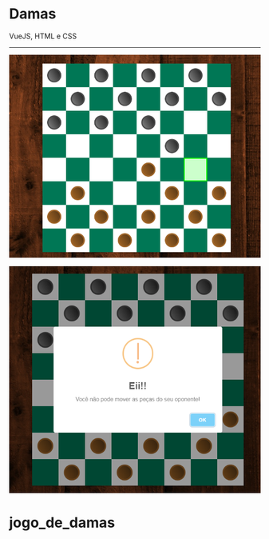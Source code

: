 ﻿# Damas
VueJS, HTML e CSS

----------------------------

![Alt Text](https://github.com/samuelportodossantos/jogo-de-damas/blob/master/assets/images/image1.png?raw=true)

![Alt Text](https://github.com/samuelportodossantos/jogo-de-damas/blob/master/assets/images/image2.png?raw=true)
# jogo_de_damas
